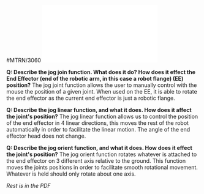 #MTRN/3060
![Prac1](Attachments/Prac1.pdf)

**Q: Describe the jog join function. What does it do? How does it effect the End Effector (end of the robotic arm, in this case a robot flange) (EE) position?**
The jog joint function allows the user to manually control with the mouse the position of a given joint. When used on the EE, it is able to rotate the end effector as the current end effector is just a robotic flange.

**Q: Describe the jog linear function, and what it does. How does it affect the joint's position?**
The jog linear function allows us to control the position of the end effector in 4 linear directions, this moves the rest of the robot automatically in order to facilitate the linear motion. The angle of the end effector head does not change.

**Q: Describe the jog orient function, and what it does. How does it effect the joint's position?**
The jog orient function rotates whatever is attached to the end effector on 3 different axis relative to the ground. This function moves the joints positions in order to facilitate smooth rotational movement. Whatever is held should only rotate about one axis.

*Rest is in the PDF*